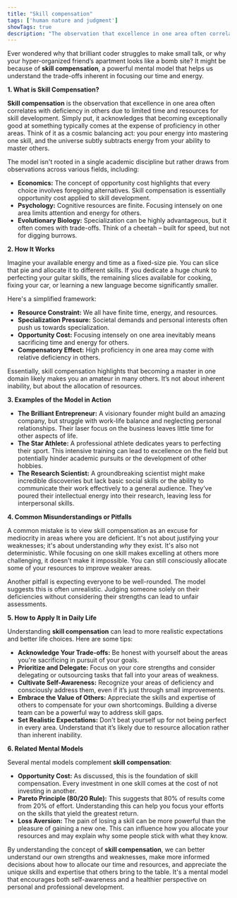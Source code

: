 ```yaml
---
title: "Skill compensation"
tags: ['human nature and judgment']
showTags: true
description: "The observation that excellence in one area often correlates with deficiency in others due to limited time and resources for skill development."
---
```



Ever wondered why that brilliant coder struggles to make small talk, or why your hyper-organized friend’s apartment looks like a bomb site? It might be because of **skill compensation**, a powerful mental model that helps us understand the trade-offs inherent in focusing our time and energy.

**1. What is Skill Compensation?**

**Skill compensation** is the observation that excellence in one area often correlates with deficiency in others due to limited time and resources for skill development. Simply put, it acknowledges that becoming exceptionally good at something typically comes at the expense of proficiency in other areas. Think of it as a cosmic balancing act: you pour energy into mastering one skill, and the universe subtly subtracts energy from your ability to master others.

The model isn't rooted in a single academic discipline but rather draws from observations across various fields, including:

*   **Economics:** The concept of opportunity cost highlights that every choice involves foregoing alternatives. Skill compensation is essentially opportunity cost applied to skill development.
*   **Psychology:** Cognitive resources are finite. Focusing intensely on one area limits attention and energy for others.
*   **Evolutionary Biology:** Specialization can be highly advantageous, but it often comes with trade-offs. Think of a cheetah – built for speed, but not for digging burrows.

**2. How It Works**

Imagine your available energy and time as a fixed-size pie. You can slice that pie and allocate it to different skills. If you dedicate a huge chunk to perfecting your guitar skills, the remaining slices available for cooking, fixing your car, or learning a new language become significantly smaller.

Here's a simplified framework:

*   **Resource Constraint:** We all have finite time, energy, and resources.
*   **Specialization Pressure:** Societal demands and personal interests often push us towards specialization.
*   **Opportunity Cost:** Focusing intensely on one area inevitably means sacrificing time and energy for others.
*   **Compensatory Effect:** High proficiency in one area may come with relative deficiency in others.

Essentially, skill compensation highlights that becoming a master in one domain likely makes you an amateur in many others. It’s not about inherent inability, but about the allocation of resources.

**3. Examples of the Model in Action**

*   **The Brilliant Entrepreneur:** A visionary founder might build an amazing company, but struggle with work-life balance and neglecting personal relationships. Their laser focus on the business leaves little time for other aspects of life.
*   **The Star Athlete:** A professional athlete dedicates years to perfecting their sport. This intensive training can lead to excellence on the field but potentially hinder academic pursuits or the development of other hobbies.
*   **The Research Scientist:** A groundbreaking scientist might make incredible discoveries but lack basic social skills or the ability to communicate their work effectively to a general audience. They’ve poured their intellectual energy into their research, leaving less for interpersonal skills.

**4. Common Misunderstandings or Pitfalls**

A common mistake is to view skill compensation as an excuse for mediocrity in areas where you are deficient. It's not about justifying your weaknesses; it's about understanding *why* they exist. It's also not deterministic. While focusing on one skill makes excelling at others more challenging, it doesn't make it impossible. You can still consciously allocate some of your resources to improve weaker areas.

Another pitfall is expecting everyone to be well-rounded. The model suggests this is often unrealistic. Judging someone solely on their deficiencies without considering their strengths can lead to unfair assessments.

**5. How to Apply It in Daily Life**

Understanding **skill compensation** can lead to more realistic expectations and better life choices. Here are some tips:

*   **Acknowledge Your Trade-offs:** Be honest with yourself about the areas you're sacrificing in pursuit of your goals.
*   **Prioritize and Delegate:** Focus on your core strengths and consider delegating or outsourcing tasks that fall into your areas of weakness.
*   **Cultivate Self-Awareness:** Recognize your areas of deficiency and consciously address them, even if it’s just through small improvements.
*   **Embrace the Value of Others:** Appreciate the skills and expertise of others to compensate for your own shortcomings. Building a diverse team can be a powerful way to address skill gaps.
*   **Set Realistic Expectations:** Don't beat yourself up for not being perfect in every area. Understand that it’s likely due to resource allocation rather than inherent inability.

**6. Related Mental Models**

Several mental models complement **skill compensation**:

*   **Opportunity Cost:** As discussed, this is the foundation of skill compensation. Every investment in one skill comes at the cost of not investing in another.
*   **Pareto Principle (80/20 Rule):** This suggests that 80% of results come from 20% of effort. Understanding this can help you focus your efforts on the skills that yield the greatest return.
*   **Loss Aversion:** The pain of losing a skill can be more powerful than the pleasure of gaining a new one. This can influence how you allocate your resources and may explain why some people stick with what they know.

By understanding the concept of **skill compensation**, we can better understand our own strengths and weaknesses, make more informed decisions about how to allocate our time and resources, and appreciate the unique skills and expertise that others bring to the table. It's a mental model that encourages both self-awareness and a healthier perspective on personal and professional development.

